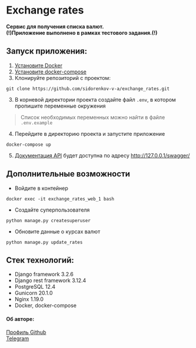 # Exchange rates

**Сервис для получения списка валют.**  
**(!)Приложение выполнено в рамках тестового задания.(!)**

## Запуск приложения:
1) [Установите Docker](https://www.docker.com/products/docker-desktop)
2) [Установите docker-compose](https://docs.docker.com/compose/install/)
3) Клонируйте репозиторий с проектом:
```
git clone https://github.com/sidorenkov-v-a/exchange_rates.git
```
3) В корневой директории проекта создайте файл `.env`, в котором пропишите переменные окружения  
>Список необходимых переменных можно найти в файле `.env.example`
4) Перейдите в директорию проекта и запустите приложение
```
docker-compose up
```
5) [Документация API](http://127.0.0.1/swagger/) будет доступна по адресу http://127.0.0.1/swagger/

## Дополнительные возможности
- Войдите в контейнер
```
docker exec -it exchange_rates_web_1 bash
```
- Создайте суперпользователя
```
python manage.py createsuperuser
```
- Обновите данные о курсах валют
```
python manage.py update_rates
```

## Стек технологий:   
- Django framework 3.2.6
- Django rest framework 3.12.4
- PostgreSQL 12.4
- Gunicorn 20.1.0
- Nginx 1.19.0
- Docker, docker-compose

#### Об авторе:
[Профиль Github](https://github.com/sidorenkov-v-a/)  
[Telegram](https://t.me/sidorenkov_vl)
